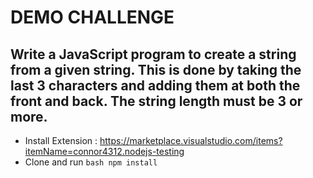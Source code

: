 # DEMO CHALLENGE

## Write a JavaScript program to create a string from a given string. This is done by taking the last 3 characters and adding them at both the front and back. The string length must be 3 or more.  


- Install Extension : https://marketplace.visualstudio.com/items?itemName=connor4312.nodejs-testing
- Clone and run ```bash npm install ```
